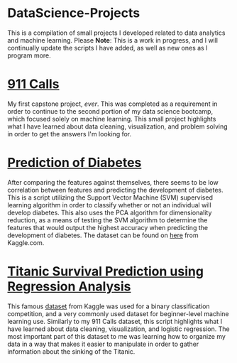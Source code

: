 # DataScience-Projects
This is a compilation of small projects I developed related to data analytics and machine learning.
Please **Note**: This is a work in progress, and I will continually update the scripts I have added, as well as new ones as I program more.

# [911 Calls](https://github.com/MilanDean/DataScience-Projects/blob/master/911%20Calls/DataCleaning911CallsCapstoneProject.ipynb)
My first capstone project, *ever*. This was completed as a requirement in order to continue to the second portion of my data science bootcamp, which focused solely on machine learning.
This small project highlights what I have learned about data cleaning, visualization, and problem solving in order to get the answers I'm looking for. 



# [Prediction of Diabetes](https://github.com/MilanDean/DataScience-Projects/blob/master/Prediction%20of%20Diabetes.ipynb)
After comparing the features against themselves, there seems to be low correlation between features and predicting the development of diabetes.
This is a script utilizing the Support Vector Machine (SVM) supervised learning algorithm in order to classify whether or not an individual will develop diabetes.
This also uses the PCA algorithm for dimensionality reduction, as a means of testing the SVM algorithm to determine the features that would output the highest accuracy when predicting the development of diabetes.
The dataset can be found on [here](https://www.kaggle.com/uciml/pima-indians-diabetes-database) from Kaggle.com.


# [Titanic Survival Prediction using Regression Analysis](https://github.com/MilanDean/DataScience-Projects/blob/master/Titanic%20Regression%20Analysis/Data%20Cleaning%20and%20Titanic%20Survival%20Prediction.ipynb)
This famous [dataset](https://www.kaggle.com/c/titanic) from Kaggle was used for a binary classification competition, and a very commonly used dataset for beginner-level
machine learning use. Similarly to my 911 Calls dataset, this script highlights what I have learned about data cleaning, visualization, and logistic regression.
The most important part of this dataset to me was learning how to organize my data in a way that makes it easier to manipulate in order to gather information about the sinking of the Titanic.
